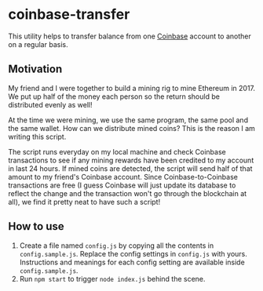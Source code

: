 # coinbase-transfer
This utility helps to transfer balance from one [Coinbase](https://www.coinbase.com/) account to another on a regular basis.


## Motivation

My friend and I were together to build a mining rig to mine Ethereum in 2017. We put up half of the money each person so the return should be distributed evenly as well!

At the time we were mining, we use the same program, the same pool and the same wallet. How can we distribute mined coins? This is the reason I am writing this script. 

The script runs everyday on my local machine and check Coinbase transactions to see if any mining rewards have been credited to my account in last 24 hours. If mined coins are detected, the script will send half of that amount to my friend's Coinbase account. Since Coinbase-to-Coinbase transactions are free (I guess Coinbase will just update its database to reflect the change and the transaction won't go through the blockchain at all), we find it pretty neat to have such a script!

## How to use

1. Create a file named ```config.js``` by copying all the contents in ```config.sample.js```. Replace the config settings in ```config.js``` with yours. Instructions and meanings for each config setting are available inside ```config.sample.js```. 
2. Run ```npm start``` to trigger ```node index.js``` behind the scene.
